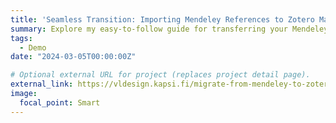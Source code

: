 ```yaml
---
title: 'Seamless Transition: Importing Mendeley References to Zotero Made Easy'
summary: Explore my easy-to-follow guide for transferring your Mendeley references to Zotero with minimal hassle. This tutorial walks you through the simple process of importing your entire library, ensuring that your valuable research materials are readily available in Zotero. 
tags:
  - Demo
date: "2024-03-05T00:00:00Z"

# Optional external URL for project (replaces project detail page).
external_link: https://vldesign.kapsi.fi/migrate-from-mendeley-to-zotero/
image:
  focal_point: Smart
---
```

